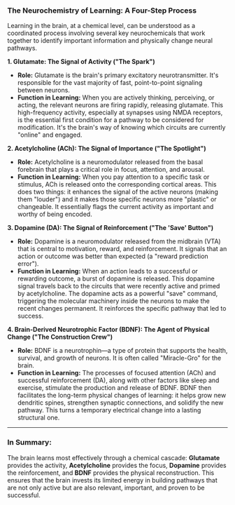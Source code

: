 ### **The Neurochemistry of Learning: A Four-Step Process**

Learning in the brain, at a chemical level, can be understood as a coordinated process involving several key neurochemicals that work together to identify important information and physically change neural pathways.

**1. Glutamate: The Signal of Activity ("The Spark")**



* **Role:** Glutamate is the brain's primary excitatory neurotransmitter. It's responsible for the vast majority of fast, point-to-point signaling between neurons.
* **Function in Learning:** When you are actively thinking, perceiving, or acting, the relevant neurons are firing rapidly, releasing glutamate. This high-frequency activity, especially at synapses using NMDA receptors, is the essential first condition for a pathway to be considered for modification. It's the brain's way of knowing which circuits are currently "online" and engaged.

**2. Acetylcholine (ACh): The Signal of Importance ("The Spotlight")**



* **Role:** Acetylcholine is a neuromodulator released from the basal forebrain that plays a critical role in focus, attention, and arousal.
* **Function in Learning:** When you pay attention to a specific task or stimulus, ACh is released onto the corresponding cortical areas. This does two things: it enhances the signal of the active neurons (making them "louder") and it makes those specific neurons more "plastic" or changeable. It essentially flags the current activity as important and worthy of being encoded.

**3. Dopamine (DA): The Signal of Reinforcement ("The 'Save' Button")**



* **Role:** Dopamine is a neuromodulator released from the midbrain (VTA) that is central to motivation, reward, and reinforcement. It signals that an action or outcome was better than expected (a "reward prediction error").
* **Function in Learning:** When an action leads to a successful or rewarding outcome, a burst of dopamine is released. This dopamine signal travels back to the circuits that were recently active and primed by acetylcholine. The dopamine acts as a powerful "save" command, triggering the molecular machinery inside the neurons to make the recent changes permanent. It reinforces the specific pathway that led to success.

**4. Brain-Derived Neurotrophic Factor (BDNF): The Agent of Physical Change ("The Construction Crew")**



* **Role:** BDNF is a neurotrophin—a type of protein that supports the health, survival, and growth of neurons. It is often called "Miracle-Gro" for the brain.
* **Function in Learning:** The processes of focused attention (ACh) and successful reinforcement (DA), along with other factors like sleep and exercise, stimulate the production and release of BDNF. BDNF then facilitates the long-term physical changes of learning: it helps grow new dendritic spines, strengthen synaptic connections, and solidify the new pathway. This turns a temporary electrical change into a lasting structural one.


---


### **In Summary:**

The brain learns most effectively through a chemical cascade: **Glutamate** provides the activity, **Acetylcholine** provides the focus, **Dopamine** provides the reinforcement, and **BDNF** provides the physical reconstruction. This ensures that the brain invests its limited energy in building pathways that are not only active but are also relevant, important, and proven to be successful.
